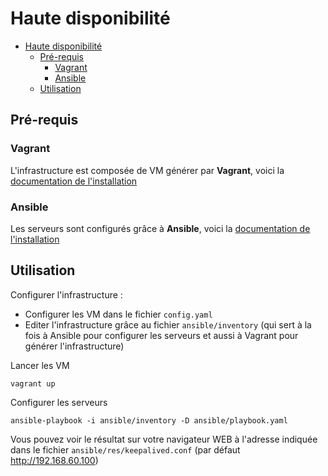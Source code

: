 # Haute disponibilité

- [Haute disponibilité](#haute-disponibilité)
  - [Pré-requis](#pré-requis)
    - [Vagrant](#vagrant)
    - [Ansible](#ansible)
  - [Utilisation](#utilisation)



## Pré-requis

### Vagrant
L'infrastructure est composée de VM générer par **Vagrant**, voici la [documentation de l'installation](https://developer.hashicorp.com/vagrant/downloads)


### Ansible
Les serveurs sont configurés grâce à **Ansible**, voici la [documentation de l'installation](https://docs.ansible.com/ansible/latest/installation_guide/intro_installation.html)

## Utilisation
Configurer l'infrastructure :
- Configurer les VM dans le fichier `config.yaml`
- Editer l'infrastructure grâce au fichier `ansible/inventory` (qui sert à la fois à Ansible pour configurer les serveurs et aussi à Vagrant pour générer l'infrastructure)

Lancer les VM
```
vagrant up
```

Configurer les serveurs
```
ansible-playbook -i ansible/inventory -D ansible/playbook.yaml
```

Vous pouvez voir le résultat sur votre navigateur WEB à l'adresse indiquée dans le fichier `ansible/res/keepalived.conf` (par défaut http://192.168.60.100)